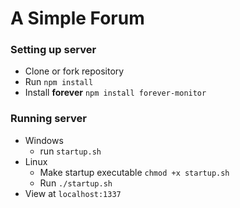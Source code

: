# A Simple Forum


### Setting up server

- Clone or fork repository
- Run `npm install`
- Install **forever** `npm install forever-monitor`

### Running server

- Windows
  - run `startup.sh`
- Linux
  - Make startup executable `chmod +x startup.sh`
  - Run `./startup.sh`
- View at `localhost:1337`

